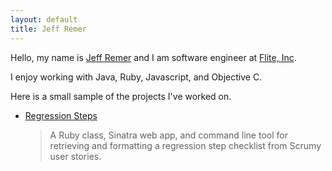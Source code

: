 ```yaml
---
layout: default
title: Jeff Remer
---
```


Hello, my name is <a href="http://jeffremer.com" title="Jeff Remer">Jeff Remer</a> and I am software engineer at <a href="http://flite.com" title="Flite, Inc.">Flite, Inc</a>.

I enjoy working with Java, Ruby, Javascript, and Objective C.
		
Here is a small sample of the projects I've worked on.

* [Regression Steps](https://github.com/jeffremer/Regression-Steps)
	> A Ruby class, Sinatra web app, and command line tool for retrieving and formatting a regression step checklist from Scrumy user stories.
